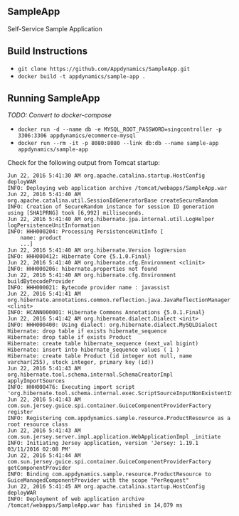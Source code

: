 ## SampleApp
Self-Service Sample Application

## Build Instructions
* `git clone https://github.com/Appdynamics/SampleApp.git`
* `docker build -t appdynamics/sample-app .`

## Running SampleApp
*TODO: Convert to docker-compose*

* `docker run -d --name db -e MYSQL_ROOT_PASSWORD=singcontroller -p 3306:3306 appdynamics/ecommerce-mysql`
* `docker run --rm -it -p 8080:8080 --link db:db --name sample-app appdynamics/sample-app`

Check for the following output from Tomcat startup:

```INFO: Starting Servlet Engine: Apache Tomcat/8.0.14
Jun 22, 2016 5:41:30 AM org.apache.catalina.startup.HostConfig deployWAR
INFO: Deploying web application archive /tomcat/webapps/SampleApp.war
Jun 22, 2016 5:41:40 AM org.apache.catalina.util.SessionIdGeneratorBase createSecureRandom
INFO: Creation of SecureRandom instance for session ID generation using [SHA1PRNG] took [6,992] milliseconds.
Jun 22, 2016 5:41:40 AM org.hibernate.jpa.internal.util.LogHelper logPersistenceUnitInformation
INFO: HHH000204: Processing PersistenceUnitInfo [
	name: product
	...]
Jun 22, 2016 5:41:40 AM org.hibernate.Version logVersion
INFO: HHH000412: Hibernate Core {5.1.0.Final}
Jun 22, 2016 5:41:40 AM org.hibernate.cfg.Environment <clinit>
INFO: HHH000206: hibernate.properties not found
Jun 22, 2016 5:41:40 AM org.hibernate.cfg.Environment buildBytecodeProvider
INFO: HHH000021: Bytecode provider name : javassist
Jun 22, 2016 5:41:41 AM org.hibernate.annotations.common.reflection.java.JavaReflectionManager <clinit>
INFO: HCANN000001: Hibernate Commons Annotations {5.0.1.Final}
Jun 22, 2016 5:41:42 AM org.hibernate.dialect.Dialect <init>
INFO: HHH000400: Using dialect: org.hibernate.dialect.MySQLDialect
Hibernate: drop table if exists hibernate_sequence
Hibernate: drop table if exists Product
Hibernate: create table hibernate_sequence (next_val bigint)
Hibernate: insert into hibernate_sequence values ( 1 )
Hibernate: create table Product (id integer not null, name varchar(255), stock integer, primary key (id))
Jun 22, 2016 5:41:43 AM org.hibernate.tool.schema.internal.SchemaCreatorImpl applyImportSources
INFO: HHH000476: Executing import script 'org.hibernate.tool.schema.internal.exec.ScriptSourceInputNonExistentImpl@7d143290'
Jun 22, 2016 5:41:43 AM com.sun.jersey.guice.spi.container.GuiceComponentProviderFactory register
INFO: Registering com.appdynamics.sample.resource.ProductResource as a root resource class
Jun 22, 2016 5:41:43 AM com.sun.jersey.server.impl.application.WebApplicationImpl _initiate
INFO: Initiating Jersey application, version 'Jersey: 1.19.1 03/11/2016 02:08 PM'
Jun 22, 2016 5:41:44 AM com.sun.jersey.guice.spi.container.GuiceComponentProviderFactory getComponentProvider
INFO: Binding com.appdynamics.sample.resource.ProductResource to GuiceManagedComponentProvider with the scope "PerRequest"
Jun 22, 2016 5:41:45 AM org.apache.catalina.startup.HostConfig deployWAR
INFO: Deployment of web application archive /tomcat/webapps/SampleApp.war has finished in 14,079 ms
```